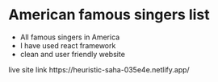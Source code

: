 # American famous singers list

<ul>
  <li>All famous singers in America</li>
  <li>I have used react framework</li>
  <li>clean and user friendly website</li>
</ul>
live site link https://heuristic-saha-035e4e.netlify.app/

